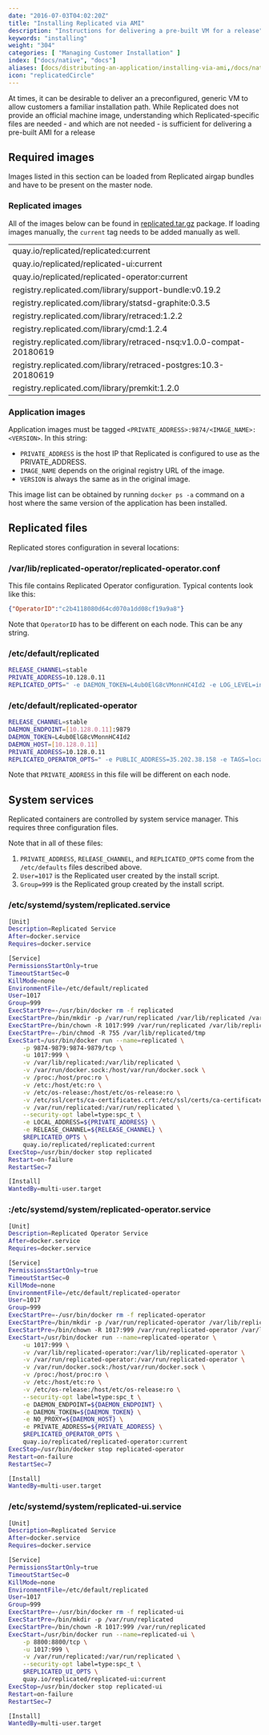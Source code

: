```yaml
---
date: "2016-07-03T04:02:20Z"
title: "Installing Replicated via AMI"
description: "Instructions for delivering a pre-built VM for a release"
keywords: "installing"
weight: "304"
categories: [ "Managing Customer Installation" ]
index: ["docs/native", "docs"]
aliases: [docs/distributing-an-application/installing-via-ami,/docs/native/packaging-an-application/installing-via-ami]
icon: "replicatedCircle"
---
```


At times, it can be desirable to deliver an a preconfigured, generic VM to allow customers a familiar installation path. While Replicated does not provide an official machine image, understanding which Replicated-specific files are needed - and which are not needed - is sufficient for delivering a pre-built AMI for a release

## Required images

Images listed in this section can be loaded from Replicated airgap bundles and have to be present on the master node.

### Replicated images

All of the images below can be found in [replicated.tar.gz](/docs/distributing-an-application/airgapped-installations/#install-replicated) package.  If loading images manually, the `current` tag needs to be added manually as well.

|                                       |
| ------------------------------------- |
| quay.io/replicated/replicated:current |
| quay.io/replicated/replicated-ui:current |
| quay.io/replicated/replicated-operator:current |
| registry.replicated.com/library/support-bundle:v0.19.2 |
| registry.replicated.com/library/statsd-graphite:0.3.5 |
| registry.replicated.com/library/retraced:1.2.2 |
| registry.replicated.com/library/cmd:1.2.4 |
| registry.replicated.com/library/retraced-nsq:v1.0.0-compat-20180619 |
| registry.replicated.com/library/retraced-postgres:10.3-20180619 |
| registry.replicated.com/library/premkit:1.2.0 |

### Application images

Application images must be tagged `<PRIVATE_ADDRESS>:9874/<IMAGE_NAME>:<VERSION>`.   In this string:

 - `PRIVATE_ADDRESS` is the host IP that Replicated is configured to use as the PRIVATE_ADDRESS.
 - `IMAGE_NAME` depends on the original registry URL of the image.
 - `VERSION` is always the same as in the original image.

This image list can be obtained by running `docker ps -a` command on a host where the same version of the application has been installed.

## Replicated files
Replicated stores configuration in several locations:

### /var/lib/replicated-operator/replicated-operator.conf

This file contains Replicated Operator configuration.  Typical contents look like this:

```json
{"OperatorID":"c2b4118080d64cd070a1dd08cf19a9a8"}
```

Note that `OperatorID` has to be different on each node.  This can be any string.

### /etc/default/replicated

```bash
RELEASE_CHANNEL=stable
PRIVATE_ADDRESS=10.128.0.11
REPLICATED_OPTS=" -e DAEMON_TOKEN=L4ub0ElG8cVMonnHC4Id2 -e LOG_LEVEL=info -e NODENAME=host001.internal"
```

### /etc/default/replicated-operator

```bash
RELEASE_CHANNEL=stable
DAEMON_ENDPOINT=[10.128.0.11]:9879
DAEMON_TOKEN=L4ub0ElG8cVMonnHC4Id2
DAEMON_HOST=[10.128.0.11]
PRIVATE_ADDRESS=10.128.0.11
REPLICATED_OPERATOR_OPTS=" -e PUBLIC_ADDRESS=35.202.38.158 -e TAGS=local -e LOG_LEVEL=info -e NODENAME=host001.internal"
```

Note that `PRIVATE_ADDRESS` in this file will be different on each node.

## System services

Replicated containers are controlled by system service manager.  This requires three configuration files.

Note that in all of these files:

1. `PRIVATE_ADDRESS`, `RELEASE_CHANNEL`, and `REPLICATED_OPTS` come from the `/etc/defaults` files described above.
1. `User=1017` is the Replicated user created by the install script.
1. `Group=999` is the Replicated group created by the install script.

### /etc/systemd/system/replicated.service

```bash
[Unit]
Description=Replicated Service
After=docker.service
Requires=docker.service

[Service]
PermissionsStartOnly=true
TimeoutStartSec=0
KillMode=none
EnvironmentFile=/etc/default/replicated
User=1017
Group=999
ExecStartPre=-/usr/bin/docker rm -f replicated
ExecStartPre=/bin/mkdir -p /var/run/replicated /var/lib/replicated /var/lib/replicated/statsd
ExecStartPre=/bin/chown -R 1017:999 /var/run/replicated /var/lib/replicated
ExecStartPre=-/bin/chmod -R 755 /var/lib/replicated/tmp
ExecStart=/usr/bin/docker run --name=replicated \
    -p 9874-9879:9874-9879/tcp \
    -u 1017:999 \
    -v /var/lib/replicated:/var/lib/replicated \
    -v /var/run/docker.sock:/host/var/run/docker.sock \
    -v /proc:/host/proc:ro \
    -v /etc:/host/etc:ro \
    -v /etc/os-release:/host/etc/os-release:ro \
    -v /etc/ssl/certs/ca-certificates.crt:/etc/ssl/certs/ca-certificates.crt \
    -v /var/run/replicated:/var/run/replicated \
    --security-opt label=type:spc_t \
    -e LOCAL_ADDRESS=${PRIVATE_ADDRESS} \
    -e RELEASE_CHANNEL=${RELEASE_CHANNEL} \
    $REPLICATED_OPTS \
    quay.io/replicated/replicated:current
ExecStop=/usr/bin/docker stop replicated
Restart=on-failure
RestartSec=7

[Install]
WantedBy=multi-user.target
```

### :/etc/systemd/system/replicated-operator.service

```bash
[Unit]
Description=Replicated Operator Service
After=docker.service
Requires=docker.service

[Service]
PermissionsStartOnly=true
TimeoutStartSec=0
KillMode=none
EnvironmentFile=/etc/default/replicated-operator
User=1017
Group=999
ExecStartPre=-/usr/bin/docker rm -f replicated-operator
ExecStartPre=/bin/mkdir -p /var/run/replicated-operator /var/lib/replicated-operator
ExecStartPre=/bin/chown -R 1017:999 /var/run/replicated-operator /var/lib/replicated-operator
ExecStart=/usr/bin/docker run --name=replicated-operator \
    -u 1017:999 \
    -v /var/lib/replicated-operator:/var/lib/replicated-operator \
    -v /var/run/replicated-operator:/var/run/replicated-operator \
    -v /var/run/docker.sock:/host/var/run/docker.sock \
    -v /proc:/host/proc:ro \
    -v /etc:/host/etc:ro \
    -v /etc/os-release:/host/etc/os-release:ro \
    --security-opt label=type:spc_t \
    -e DAEMON_ENDPOINT=${DAEMON_ENDPOINT} \
    -e DAEMON_TOKEN=${DAEMON_TOKEN} \
    -e NO_PROXY=${DAEMON_HOST} \
    -e PRIVATE_ADDRESS=${PRIVATE_ADDRESS} \
    $REPLICATED_OPERATOR_OPTS \
    quay.io/replicated/replicated-operator:current
ExecStop=/usr/bin/docker stop replicated-operator
Restart=on-failure
RestartSec=7

[Install]
WantedBy=multi-user.target
```

### /etc/systemd/system/replicated-ui.service

```bash
[Unit]
Description=Replicated Service
After=docker.service
Requires=docker.service

[Service]
PermissionsStartOnly=true
TimeoutStartSec=0
KillMode=none
EnvironmentFile=/etc/default/replicated
User=1017
Group=999
ExecStartPre=-/usr/bin/docker rm -f replicated-ui
ExecStartPre=/bin/mkdir -p /var/run/replicated
ExecStartPre=/bin/chown -R 1017:999 /var/run/replicated
ExecStart=/usr/bin/docker run --name=replicated-ui \
    -p 8800:8800/tcp \
    -u 1017:999 \
    -v /var/run/replicated:/var/run/replicated \
    --security-opt label=type:spc_t \
    $REPLICATED_UI_OPTS \
    quay.io/replicated/replicated-ui:current
ExecStop=/usr/bin/docker stop replicated-ui
Restart=on-failure
RestartSec=7

[Install]
WantedBy=multi-user.target
```

